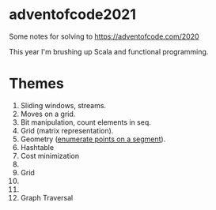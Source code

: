 # adventofcode2021

Some notes for solving to https://adventofcode.com/2020

This year I'm brushing up Scala and functional programming.

# Themes

1. Sliding windows, streams.
2. Moves on a grid.
3. Bit manipulation, count elements in seq.
4. Grid (matrix representation).
5. Geometry ([enumerate points on a segment](https://en.wikipedia.org/wiki/Line_drawing_algorithm)).
6. Hashtable
7. Cost minimization
8.
9. Grid
10.
11.
12. Graph Traversal
